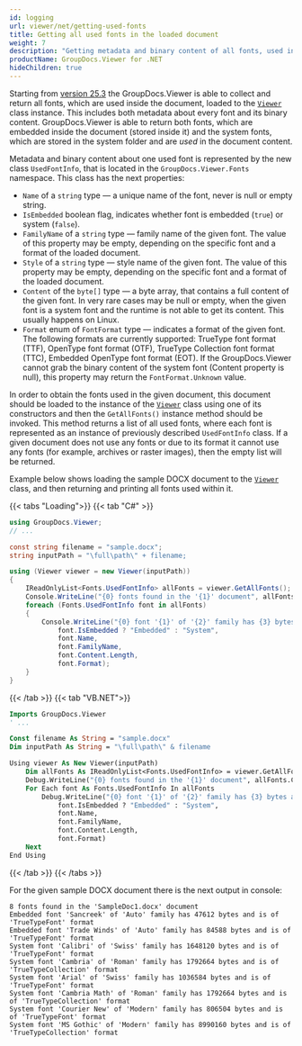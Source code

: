 ```yaml
---
id: logging
url: viewer/net/getting-used-fonts
title: Getting all used fonts in the loaded document
weight: 7
description: "Getting metadata and binary content of all fonts, used in the document, loaded to the GroupDocs.Viewer for .NET"
productName: GroupDocs.Viewer for .NET
hideChildren: true
---
```

Starting from [version 25.3](https://releases.groupdocs.com/viewer/net/release-notes/2025/groupdocs-viewer-for-net-25-3-release-notes/) the GroupDocs.Viewer is able to collect and return all fonts, which are used inside the document, loaded to the [`Viewer`](https://reference.groupdocs.com/viewer/net/groupdocs.viewer/viewer) class instance. This includes both metadata about every font and its binary content. GroupDocs.Viewer is able to return both fonts, which are embedded inside the document (stored inside it) and the system fonts, which are stored in the system folder and are _used_ in the document content.

Metadata and binary content about one used font is represented by the new class `UsedFontInfo`, that is located in the `GroupDocs.Viewer.Fonts` namespace. This class has the next properties:
- `Name` of a `string` type — a unique name of the font, never is null or empty string.
- `IsEmbedded` boolean flag, indicates whether font is embedded (`true`) or system (`false`).
- `FamilyName` of a `string` type — family name of the given font. The value of this property may be empty, depending on the specific font and a format of the loaded document.
- `Style` of a `string` type — style name of the given font. The value of this property may be empty, depending on the specific font and a format of the loaded document.
- `Content` of the `byte[]` type — a byte array, that contains a full content of the given font. In very rare cases may be null or empty, when the given font is a system font and the runtime is not able to get its content. This usually happens on Linux.
- `Format` enum of `FontFormat` type — indicates a format of the given font. The following formats are currently supported: TrueType font format (TTF), OpenType font format (OTF), TrueType Collection font format (TTC), Embedded OpenType font format (EOT). If the GroupDocs.Viewer cannot grab the binary content of the system font (Content property is null), this property may return the `FontFormat.Unknown` value.

In order to obtain the fonts used in the given document, this document should be loaded to the instance of the [`Viewer`](https://reference.groupdocs.com/viewer/net/groupdocs.viewer/viewer) class using one of its constructors and then the `GetAllFonts()` instance method should be invoked. This method returns a list of all used fonts, where each font is represented as an instance of previously described `UsedFontInfo` class. If a given document does not use any fonts or due to its format it cannot use any fonts (for example, archives or raster images), then the empty list will be returned.

Example below shows loading the sample DOCX document to the [`Viewer`](https://reference.groupdocs.com/viewer/net/groupdocs.viewer/viewer) class, and then returning and printing all fonts used within it.

{{< tabs "Loading">}}
{{< tab "C#" >}}
```csharp
using GroupDocs.Viewer;
// ...

const string filename = "sample.docx";
string inputPath = "\full\path\" + filename;

using (Viewer viewer = new Viewer(inputPath))
{
    IReadOnlyList<Fonts.UsedFontInfo> allFonts = viewer.GetAllFonts();
    Console.WriteLine("{0} fonts found in the '{1}' document", allFonts.Count, filename);
    foreach (Fonts.UsedFontInfo font in allFonts)
    {
        Console.WriteLine("{0} font '{1}' of '{2}' family has {3} bytes and is of '{4}' format",
            font.IsEmbedded ? "Embedded" : "System",
            font.Name,
            font.FamilyName,
            font.Content.Length,
            font.Format);
    }
}
```
{{< /tab >}}
{{< tab "VB.NET">}}
```vb
Imports GroupDocs.Viewer
' ...

Const filename As String = "sample.docx"
Dim inputPath As String = "\full\path\" & filename

Using viewer As New Viewer(inputPath)
    Dim allFonts As IReadOnlyList<Fonts.UsedFontInfo> = viewer.GetAllFonts()
    Debug.WriteLine("{0} fonts found in the '{1}' document", allFonts.Count, filename)
    For Each font As Fonts.UsedFontInfo In allFonts
        Debug.WriteLine("{0} font '{1}' of '{2}' family has {3} bytes and is of '{4}' format",
            font.IsEmbedded ? "Embedded" : "System",
            font.Name,
            font.FamilyName,
            font.Content.Length,
            font.Format)
    Next
End Using
```
{{< /tab >}}
{{< /tabs >}}

For the given sample DOCX document there is the next output in console:
```
8 fonts found in the 'SampleDoc1.docx' document
Embedded font 'Sancreek' of 'Auto' family has 47612 bytes and is of 'TrueTypeFont' format
Embedded font 'Trade Winds' of 'Auto' family has 84588 bytes and is of 'TrueTypeFont' format
System font 'Calibri' of 'Swiss' family has 1648120 bytes and is of 'TrueTypeFont' format
System font 'Cambria' of 'Roman' family has 1792664 bytes and is of 'TrueTypeCollection' format
System font 'Arial' of 'Swiss' family has 1036584 bytes and is of 'TrueTypeFont' format
System font 'Cambria Math' of 'Roman' family has 1792664 bytes and is of 'TrueTypeCollection' format
System font 'Courier New' of 'Modern' family has 806504 bytes and is of 'TrueTypeFont' format
System font 'MS Gothic' of 'Modern' family has 8990160 bytes and is of 'TrueTypeCollection' format
```